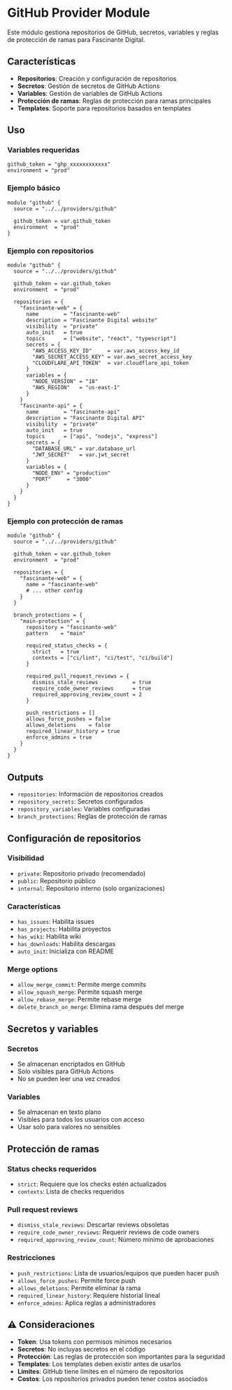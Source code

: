 # GitHub Provider Module

Este módulo gestiona repositorios de GitHub, secretos, variables y reglas de protección de ramas para Fascinante Digital.

## Características

- **Repositorios**: Creación y configuración de repositorios
- **Secretos**: Gestión de secretos de GitHub Actions
- **Variables**: Gestión de variables de GitHub Actions
- **Protección de ramas**: Reglas de protección para ramas principales
- **Templates**: Soporte para repositorios basados en templates

## Uso

### Variables requeridas

```hcl
github_token = "ghp_xxxxxxxxxxxx"
environment = "prod"
```

### Ejemplo básico

```hcl
module "github" {
  source = "../../providers/github"

  github_token = var.github_token
  environment  = "prod"
}
```

### Ejemplo con repositorios

```hcl
module "github" {
  source = "../../providers/github"

  github_token = var.github_token
  environment  = "prod"

  repositories = {
    "fascinante-web" = {
      name        = "fascinante-web"
      description = "Fascinante Digital website"
      visibility  = "private"
      auto_init   = true
      topics      = ["website", "react", "typescript"]
      secrets = {
        "AWS_ACCESS_KEY_ID"     = var.aws_access_key_id
        "AWS_SECRET_ACCESS_KEY" = var.aws_secret_access_key
        "CLOUDFLARE_API_TOKEN"  = var.cloudflare_api_token
      }
      variables = {
        "NODE_VERSION" = "18"
        "AWS_REGION"   = "us-east-1"
      }
    }
    "fascinante-api" = {
      name        = "fascinante-api"
      description = "Fascinante Digital API"
      visibility  = "private"
      auto_init   = true
      topics      = ["api", "nodejs", "express"]
      secrets = {
        "DATABASE_URL" = var.database_url
        "JWT_SECRET"   = var.jwt_secret
      }
      variables = {
        "NODE_ENV" = "production"
        "PORT"     = "3000"
      }
    }
  }
}
```

### Ejemplo con protección de ramas

```hcl
module "github" {
  source = "../../providers/github"

  github_token = var.github_token
  environment  = "prod"

  repositories = {
    "fascinante-web" = {
      name = "fascinante-web"
      # ... other config
    }
  }

  branch_protections = {
    "main-protection" = {
      repository = "fascinante-web"
      pattern    = "main"

      required_status_checks = {
        strict   = true
        contexts = ["ci/lint", "ci/test", "ci/build"]
      }

      required_pull_request_reviews = {
        dismiss_stale_reviews           = true
        require_code_owner_reviews      = true
        required_approving_review_count = 2
      }

      push_restrictions = []
      allows_force_pushes = false
      allows_deletions    = false
      required_linear_history = true
      enforce_admins = true
    }
  }
}
```

## Outputs

- `repositories`: Información de repositorios creados
- `repository_secrets`: Secretos configurados
- `repository_variables`: Variables configuradas
- `branch_protections`: Reglas de protección de ramas

## Configuración de repositorios

### Visibilidad

- `private`: Repositorio privado (recomendado)
- `public`: Repositorio público
- `internal`: Repositorio interno (solo organizaciones)

### Características

- `has_issues`: Habilita issues
- `has_projects`: Habilita proyectos
- `has_wiki`: Habilita wiki
- `has_downloads`: Habilita descargas
- `auto_init`: Inicializa con README

### Merge options

- `allow_merge_commit`: Permite merge commits
- `allow_squash_merge`: Permite squash merge
- `allow_rebase_merge`: Permite rebase merge
- `delete_branch_on_merge`: Elimina rama después del merge

## Secretos y variables

### Secretos

- Se almacenan encriptados en GitHub
- Solo visibles para GitHub Actions
- No se pueden leer una vez creados

### Variables

- Se almacenan en texto plano
- Visibles para todos los usuarios con acceso
- Usar solo para valores no sensibles

## Protección de ramas

### Status checks requeridos

- `strict`: Requiere que los checks estén actualizados
- `contexts`: Lista de checks requeridos

### Pull request reviews

- `dismiss_stale_reviews`: Descartar reviews obsoletas
- `require_code_owner_reviews`: Requerir reviews de code owners
- `required_approving_review_count`: Número mínimo de aprobaciones

### Restricciones

- `push_restrictions`: Lista de usuarios/equipos que pueden hacer push
- `allows_force_pushes`: Permite force push
- `allows_deletions`: Permite eliminar la rama
- `required_linear_history`: Requiere historial lineal
- `enforce_admins`: Aplica reglas a administradores

## ⚠️ Consideraciones

- **Token**: Usa tokens con permisos mínimos necesarios
- **Secretos**: No incluyas secretos en el código
- **Protección**: Las reglas de protección son importantes para la seguridad
- **Templates**: Los templates deben existir antes de usarlos
- **Límites**: GitHub tiene límites en el número de repositorios
- **Costos**: Los repositorios privados pueden tener costos asociados
